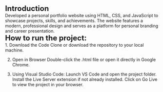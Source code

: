 <p style="font-size:24px; font-weight:bold; margin:0;">Introduction</p>
Developed a personal portfolio website using HTML, CSS, and JavaScript to showcase projects, skills, and achievements. The website features a modern, professional design and serves as a platform for personal branding and career presentation.

<p style="font-size:24px; font-weight:bold; margin:0;">How to run the project:</p>
1. Download the Code
Clone or download the repository to your local machine.

2. Open in Browser
Double-click the .html file or open it directly in Google Chrome.

3. Using Visual Studio Code:
Launch VS Code and open the project folder.
Install the Live Server extension if not already installed.
Click on Go Live to view the project in your browser.
